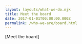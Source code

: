 ```yaml
---
layout: layouts/what-we-do.njk
title: Meet the board
date: 2017-01-01T00:00:00.000Z
permalink: /who-we-are/board.html
---
```


[Meet the board]